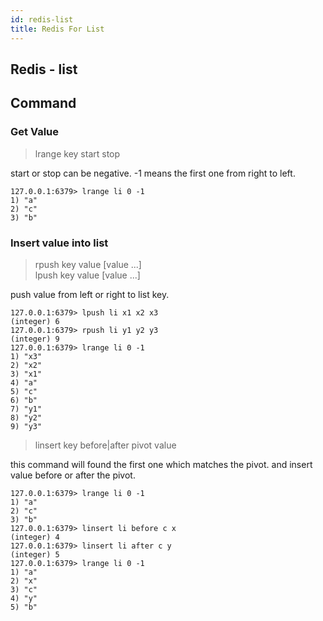 ```yaml
---
id: redis-list
title: Redis For List
---
```

## Redis - list

## Command

### Get Value

> lrange key start stop

start or stop can be negative. -1 means the first one from right to left.

```redis
127.0.0.1:6379> lrange li 0 -1
1) "a"
2) "c"
3) "b"
```

### Insert value into list

> rpush key value [value ...]  
lpush key value [value ...]

push value from left or right to list key.

```reids
127.0.0.1:6379> lpush li x1 x2 x3
(integer) 6
127.0.0.1:6379> rpush li y1 y2 y3
(integer) 9
127.0.0.1:6379> lrange li 0 -1
1) "x3"
2) "x2"
3) "x1"
4) "a"
5) "c"
6) "b"
7) "y1"
8) "y2"
9) "y3"
```

> linsert key before|after pivot value

this command will found the first one which matches the pivot. and insert value before or after the pivot.
```redis
127.0.0.1:6379> lrange li 0 -1
1) "a"
2) "c"
3) "b"
127.0.0.1:6379> linsert li before c x
(integer) 4
127.0.0.1:6379> linsert li after c y
(integer) 5
127.0.0.1:6379> lrange li 0 -1
1) "a"
2) "x"
3) "c"
4) "y"
5) "b"
```
